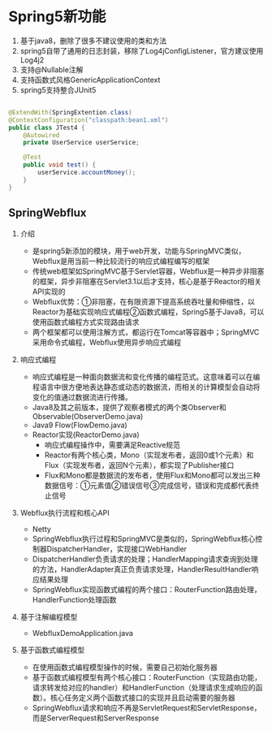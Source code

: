 # Spring5新功能

1. 基于java8，删除了很多不建议使用的类和方法
2. spring5自带了通用的日志封装，移除了Log4jConfigListener，官方建议使用Log4j2
3. 支持@Nullable注解
4. 支持函数式风格GenericApplicationContext
5. spring5支持整合JUnit5

```java

@ExtendWith(SpringExtention.class)
@ContextConfiguration("classpath:bean1.xml")
public class JTest4 {
    @Autowired
    private UserService userService;

    @Test
    public void test() {
        userService.accountMoney();
    }
}
```

## SpringWebflux

1. 介绍
    - 是spring5新添加的模块，用于web开发，功能与SpringMVC类似，Webflux是用当前一种比较流行的响应式编程编写的框架
    - 传统web框架如SpringMVC基于Servlet容器，Webflux是一种异步非阻塞的框架，异步非阻塞在Servlet3.1以后才支持，核心是基于Reactor的相关API实现的
    - Webflux优势：①非阻塞，在有限资源下提高系统吞吐量和伸缩性，以Reactor为基础实现响应式编程②函数式编程，Spring5基于Java8，可以使用函数式编程方式实现路由请求
    - 两个框架都可以使用注解方式，都运行在Tomcat等容器中；SpringMVC采用命令式编程，Webflux使用异步响应式编程

2. 响应式编程
    - 响应式编程是一种面向数据流和变化传播的编程范式。这意味着可以在编程语言中很方便地表达静态或动态的数据流，而相关的计算模型会自动将变化的值通过数据流进行传播。
    - Java8及其之前版本，提供了观察者模式的两个类Observer和Observable(ObserverDemo.java)
    - Java9 Flow(FlowDemo.java)
    - Reactor实现(ReactorDemo.java)
        - 响应式编程操作中，需要满足Reactive规范
        - Reactor有两个核心类，Mono（实现发布者，返回0或1个元素）和Flux（实现发布者，返回N个元素），都实现了Publisher接口
        - Flux和Mono都是数据流的发布者，使用Flux和Mono都可以发出三种数据信号：①元素值②错误信号③完成信号，错误和完成都代表终止信号
3. Webflux执行流程和核心API
    - Netty
    - SpringWebflux执行过程和SpringMVC是类似的，SpringWebflux核心控制器DispatcherHandler，实现接口WebHandler
    - DispatcherHandler负责请求的处理；HandlerMapping请求查询到处理的方法，HandlerAdapter真正负责请求处理，HandlerResultHandler响应结果处理
    - SpringWebflux实现函数式编程的两个接口：RouterFunction路由处理，HandlerFunction处理函数
4. 基于注解编程模型
    - WebfluxDemoApplication.java
5. 基于函数式编程模型
    - 在使用函数式编程模型操作的时候，需要自己初始化服务器
    - 基于函数式编程模型有两个核心接口：RouterFunction（实现路由功能，请求转发给对应的handler）和HandlerFunction（处理请求生成响应的函数）。核心任务定义两个函数式接口的实现并且启动需要的服务器
    - SpringWebflux请求和响应不再是ServletRequest和ServletResponse，而是ServerRequest和ServerResponse

























